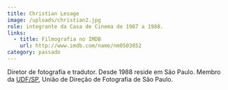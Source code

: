 ```yaml
---
title: Christian Lesage
image: /uploads/christian2.jpg
role: integrante da Casa de Cinema de 1987 a 1988.
links:
  - title: Filmografia no IMDB
    url: http://www.imdb.com/name/nm0503852
category: passado
---
```

Diretor de fotografia e tradutor. Desde 1988 reside em São Paulo. Membro da [UDF/SP](http://www.udfsp.com.br/wp/?ubltangoportfolio=christian-lesage), União de Direção de Fotografia de São Paulo.